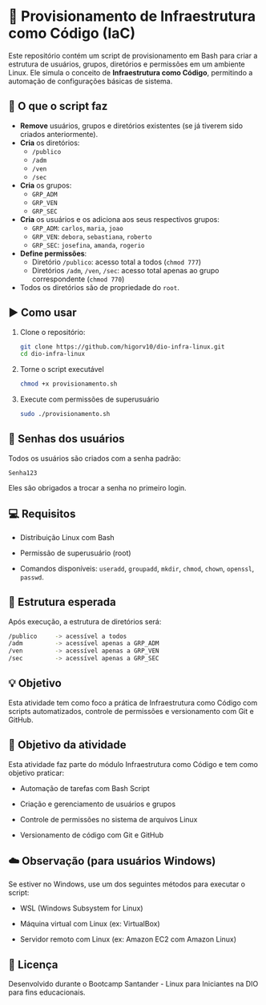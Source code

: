 # 🧱 Provisionamento de Infraestrutura como Código (IaC)

Este repositório contém um script de provisionamento em Bash para criar a estrutura de usuários, grupos, diretórios e permissões em um ambiente Linux. Ele simula o conceito de **Infraestrutura como Código**, permitindo a automação de configurações básicas de sistema.

## 🔧 O que o script faz

- **Remove** usuários, grupos e diretórios existentes (se já tiverem sido criados anteriormente).
- **Cria** os diretórios:
  - `/publico`
  - `/adm`
  - `/ven`
  - `/sec`
- **Cria** os grupos:
  - `GRP_ADM`
  - `GRP_VEN`
  - `GRP_SEC`
- **Cria** os usuários e os adiciona aos seus respectivos grupos:
  - `GRP_ADM`: `carlos`, `maria`, `joao`
  - `GRP_VEN`: `debora`, `sebastiana`, `roberto`
  - `GRP_SEC`: `josefina`, `amanda`, `rogerio`
- **Define permissões**:
  - Diretório `/publico`: acesso total a todos (`chmod 777`)
  - Diretórios `/adm`, `/ven`, `/sec`: acesso total apenas ao grupo correspondente (`chmod 770`)
- Todos os diretórios são de propriedade do `root`.

## ▶️ Como usar

1. Clone o repositório:

   ```bash
   git clone https://github.com/higorv10/dio-infra-linux.git
   cd dio-infra-linux

2. Torne o script executável

   ```bash
   chmod +x provisionamento.sh

3. Execute com permissões de superusuário

   ```bash
   sudo ./provisionamento.sh

## 🔐 Senhas dos usuários
Todos os usuários são criados com a senha padrão:

   ```nginx
   Senha123
   ```
Eles são obrigados a trocar a senha no primeiro login.

## 💻 Requisitos
  - Distribuição Linux com Bash

  - Permissão de superusuário (root)

  - Comandos disponíveis: `useradd`, `groupadd`, `mkdir`, `chmod`, `chown`, `openssl`, `passwd`.

## 📁 Estrutura esperada
Após execução, a estrutura de diretórios será:

```bash
/publico     -> acessível a todos
/adm         -> acessível apenas a GRP_ADM
/ven         -> acessível apenas a GRP_VEN
/sec         -> acessível apenas a GRP_SEC
```

## 💡 Objetivo
Esta atividade tem como foco a prática de Infraestrutura como Código com scripts automatizados, controle de permissões e versionamento com Git e GitHub.

## 🎯 Objetivo da atividade
Esta atividade faz parte do módulo Infraestrutura como Código e tem como objetivo praticar:

  - Automação de tarefas com Bash Script

  - Criação e gerenciamento de usuários e grupos

  - Controle de permissões no sistema de arquivos Linux

  - Versionamento de código com Git e GitHub

## ☁️ Observação (para usuários Windows)
Se estiver no Windows, use um dos seguintes métodos para executar o script:

  - WSL (Windows Subsystem for Linux)

  - Máquina virtual com Linux (ex: VirtualBox)

  - Servidor remoto com Linux (ex: Amazon EC2 com Amazon Linux)


## 📄 Licença
Desenvolvido durante o Bootcamp Santander - Linux para Iniciantes na DIO para fins educacionais.

   
